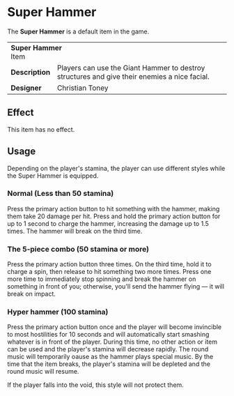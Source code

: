 # Super Hammer
The **Super Hammer** is a default item in the game.

<table>
  <tbody>
    <tr>
      <td colspan="2">
        <b>Super Hammer</b>
        <section>Item</section>
      </td>
    </tr>
    <tr>
      <td>
        <b>Description</b>
      </td>
      <td>Players can use the Giant Hammer to destroy structures and give their enemies a nice facial.</td>
    </tr>
    <tr>
      <td>
        <b>Designer</b>
      </td>
      <td>Christian Toney</td>
    </tr>
  </tbody>
<table>

## Effect
This item has no effect.

## Usage
Depending on the player's stamina, the player can use different styles while the Super Hammer is equipped.

### Normal (Less than 50 stamina)
Press the primary action button to hit something with the hammer, making them take 20 damage per hit. Press and hold the primary action button for up to 1 second to charge the hammer, increasing the damage up to 1.5 times. The hammer will break on the third time.

### The 5-piece combo (50 stamina or more)
Press the primary action button three times. On the third time, hold it to charge a spin, then release to hit something two more times. Press one more time to immediately stop spinning and break the hammer on something in front of you; otherwise, you'll send the hammer flying — it will break on impact.

### Hyper hammer (100 stamina)
Press the primary action button once and the player will become invincible to most hostilities for 10 seconds and will automatically start smashing whatever is in front of the player. During this time, no other action or item can be used and the player's stamina will decrease rapidly. The round music will temporarily oause as the hammer plays special music. By the time that the item breaks, the player's stamina will be depleted and the round music will resume.

If the player falls into the void, this style will not protect them.

<!-- ## Attachments
* [Explosive Gel](../attachments/explosive-gel.md#super-hammer)
* [Rocket Boosters](../attachments/rocket-booster.md#super-hammer) -->
